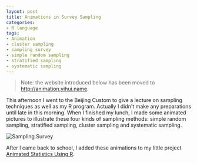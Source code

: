 ```yaml
---
layout: post
title: Animations in Survey Sampling
categories:
- R language
tags:
- Animation
- cluster sampling
- sampling survey
- simple random sampling
- stratified sampling
- systematic sampling
---
```


> Note: the website introduced below has been moved to <http://animation.yihui.name>.

This afternoon I went to the Beijing Custom to give a lecture on sampling techniques as well as my R program. Actually I didn't make any preparations until late in this morning. When I finished my lunch, I made some animated pictures to illustrate these four kinds of sampling methods: simple random sampling, stratified sampling, cluster sampling and systematic sampling.

![Sampling Survey](http://i.imgur.com/tiELt.png)

After I came back to school, I added these animations to my little project [Animated Statistics Using R](http://animation.yihui.name).

